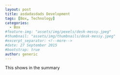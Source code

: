 ```yaml
---
layout: post
title: asdadasdads Development
tags: [Box, Technology]
categories:
  - Box
#feature-img: "assets/img/pexels/desk-messy.jpeg"
#thumbnail: "assets/img/thumbnails/desk-messy.jpeg"
#excerpt_separator: <!--more-->
#date: 27 September 2015
#bootstrap: true
author: generic
---
```

This shows in the summary

